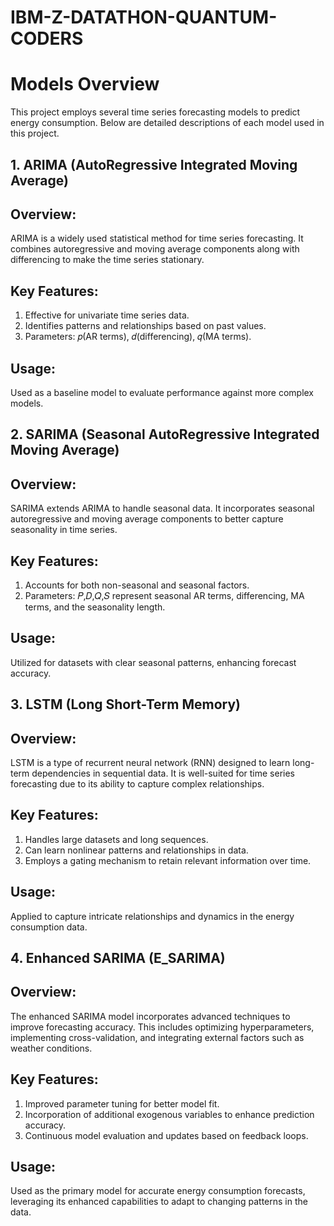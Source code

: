 # IBM-Z-DATATHON-QUANTUM-CODERS
# Models Overview
This project employs several time series forecasting models to predict energy consumption. Below are detailed descriptions of each model used in this project.
## 1. ARIMA (AutoRegressive Integrated Moving Average)
## Overview: 
ARIMA is a widely used statistical method for time series forecasting. It combines autoregressive and moving average components along with differencing to make the time series stationary.
## Key Features:
1) Effective for univariate time series data.
2) Identifies patterns and relationships based on past values.
3) Parameters: 𝑝(AR terms), 𝑑(differencing), 𝑞(MA terms).
## Usage:
Used as a baseline model to evaluate performance against more complex models.
## 2. SARIMA (Seasonal AutoRegressive Integrated Moving Average)
## Overview: 
SARIMA extends ARIMA to handle seasonal data. It incorporates seasonal autoregressive and moving average components to better capture seasonality in time series.
## Key Features:
1) Accounts for both non-seasonal and seasonal factors.
2) Parameters: 𝑃,𝐷,𝑄,𝑆 represent seasonal AR terms, differencing, MA terms, and the seasonality length.
## Usage:
Utilized for datasets with clear seasonal patterns, enhancing forecast accuracy.
## 3. LSTM (Long Short-Term Memory)
## Overview: 
LSTM is a type of recurrent neural network (RNN) designed to learn long-term dependencies in sequential data. It is well-suited for time series forecasting due to its ability to capture complex relationships.
## Key Features:
1) Handles large datasets and long sequences.
2) Can learn nonlinear patterns and relationships in data.
3) Employs a gating mechanism to retain relevant information over time.
## Usage:
Applied to capture intricate relationships and dynamics in the energy consumption data.
## 4. Enhanced SARIMA (E_SARIMA)
## Overview: 
The enhanced SARIMA model incorporates advanced techniques to improve forecasting accuracy. This includes optimizing hyperparameters, implementing cross-validation, and integrating external factors such as weather conditions.
## Key Features:
1) Improved parameter tuning for better model fit.
2) Incorporation of additional exogenous variables to enhance prediction accuracy.
3) Continuous model evaluation and updates based on feedback loops.
## Usage:
Used as the primary model for accurate energy consumption forecasts, leveraging its enhanced capabilities to adapt to changing patterns in the data.

